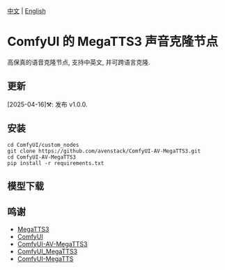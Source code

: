 [中文](README-CN.md) | [English](README.md) 

# ComfyUI 的 MegaTTS3 声音克隆节点

高保真的语音克隆节点, 支持中英文, 并可跨语言克隆.

## 更新

[2025-04-16]⚒️: 发布 v1.0.0.

## 安装

```
cd ComfyUI/custom_nodes
git clone https://github.com/avenstack/ComfyUI-AV-MegaTTS3.git
cd ComfyUI-AV-MegaTTS3
pip install -r requirements.txt
```

## 模型下载



## 鸣谢

- [MegaTTS3](https://github.com/bytedance/MegaTTS3)
- [ComfyUI](https://github.com/comfyanonymous/ComfyUI)
- [ComfyUI-AV-MegaTTS3](github.com/avenstack/ComfyUI-AV-MegaTTS3)
- [ComfyUI_MegaTTS3](https://github.com/billwuhao/ComfyUI_MegaTTS3)
- [ComfyUI-MegaTTS](https://github.com/1038lab/ComfyUI-MegaTTS)